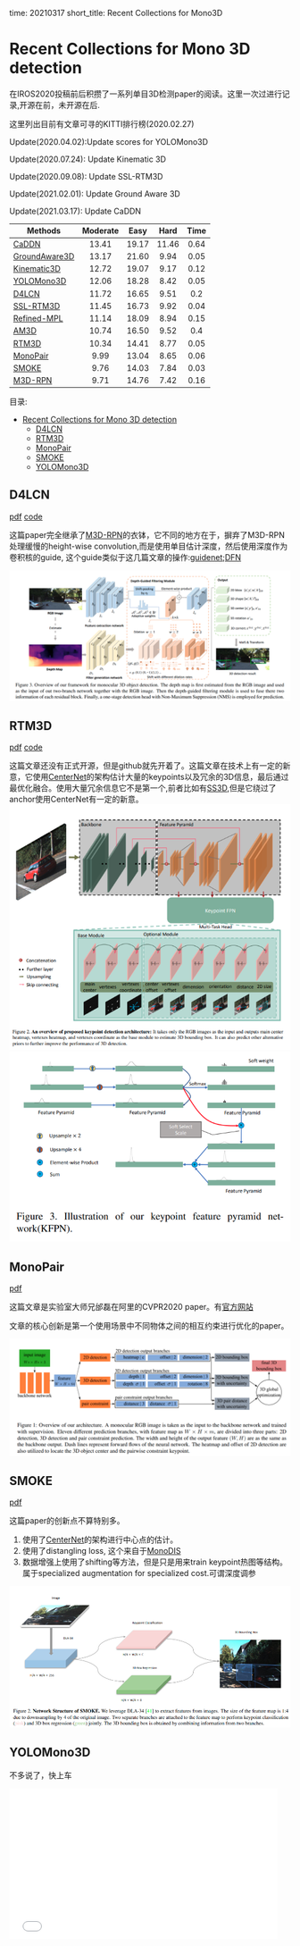 time: 20210317
short_title: Recent Collections for Mono3D

# Recent Collections for Mono 3D detection

在IROS2020投稿前后积攒了一系列单目3D检测paper的阅读。这里一次过进行记录,开源在前，未开源在后.

这里列出目前有文章可寻的KITTI排行榜(2020.02.27)

Update(2020.04.02):Update scores for YOLOMono3D

Update(2020.07.24): Update Kinematic 3D

Update(2020.09.08): Update SSL-RTM3D

Update(2021.02.01): Update Ground Aware 3D

Update(2021.03.17): Update CaDDN


| Methods         | Moderate | Easy  | Hard  | Time  |
| --------------- | :------: | :---: | :---: | :---: |
| [CaDDN]         |  13.41   | 19.17 | 11.46 | 0.64  |
| [GroundAware3D] |  13.17   | 21.60 | 9.94  | 0.05  |
| [Kinematic3D]   |  12.72   | 19.07 | 9.17  | 0.12  |
| [YOLOMono3D]    |  12.06   | 18.28 | 8.42  | 0.05  |
| [D4LCN]         |  11.72   | 16.65 | 9.51  |  0.2  |
| [SSL-RTM3D]     |  11.45   | 16.73 | 9.92  | 0.04  |
| [Refined-MPL]   |  11.14   | 18.09 | 8.94  | 0.15  |
| [AM3D]          |  10.74   | 16.50 | 9.52  |  0.4  |
| [RTM3D]         |  10.34   | 14.41 | 8.77  | 0.05  |
| [MonoPair]      |   9.99   | 13.04 | 8.65  | 0.06  |
| [SMOKE]         |   9.76   | 14.03 | 7.84  | 0.03  |
| [M3D-RPN]       |   9.71   | 14.76 | 7.42  | 0.16  |

目录:

- [Recent Collections for Mono 3D detection](#recent-collections-for-mono-3d-detection)
  - [D4LCN](#d4lcn)
  - [RTM3D](#rtm3d)
  - [MonoPair](#monopair)
  - [SMOKE](#smoke)
  - [YOLOMono3D](#yolomono3d)

## D4LCN
[pdf](https://arxiv.org/pdf/1912.04799.pdf)  [code](https://github.com/dingmyu/D4LCN)


这篇paper完全继承了[M3D-RPN]的衣钵，它不同的地方在于，摒弃了M3D-RPN处理缓慢的height-wise convolution,而是使用单目估计深度，然后使用深度作为卷积核的guide, 这个guide类似于这几篇文章的操作:[guidenet](../other_categories/depth_completion/guideNet.md);[DFN](../Building_Blocks/DynanicFilteringNetwork.md)

![image](res/D4LCN.png)

## RTM3D
[pdf](https://arxiv.org/pdf/2001.03343.pdf) [code](https://github.com/Banconxuan/RTM3D)

这篇文章还没有正式开源，但是github就先开着了。这篇文章在技术上有一定的新意，它使用[CenterNet]的架构估计大量的keypoints以及冗余的3D信息，最后通过最优化融合。使用大量冗余信息它不是第一个,前者比如有[SS3D](Monocular_3D_Object_Detection_and_Box_Fitting_Trained_End-to-End_Using_Intersection-over-Union_Loss.md),但是它绕过了anchor使用CenterNet有一定的新意。
![image](res/RTM3D_0.png)
![image](res/RTM3D_2.png)


## MonoPair

[pdf](https://arxiv.org/pdf/2003.00504.pdf)

这篇文章是实验室大师兄邰磊在阿里的CVPR2020 paper。有[官方网站](https://sites.google.com/view/chen3dmonopair)

文章的核心创新是第一个使用场景中不同物体之间的相互约束进行优化的paper。

![image](res/MonoPair.png)


## SMOKE

[pdf](https://arxiv.org/pdf/2002.10111v1.pdf)

这篇paper的创新点不算特别多。
1. 使用了[CenterNet]的架构进行中心点的估计。
2. 使用了distangling loss, 这个来自于[MonoDIS]
3. 数据增强上使用了shifting等方法，但是只是用来train keypoint热图等结构。属于specialized augmentation for specialized cost.可谓深度调参

![image](res/SMOKE.png)

## YOLOMono3D

不多说了，快上车

<iframe src="//player.bilibili.com/player.html?aid=91364947&cid=156014191&page=1" scrolling="no" frameborder="no" framespacing="0" allowfullscreen="true" height=270 width=480> </iframe>

[CaDDN]:caddn.md
[GroundAware3D]:GroundAwareConvultion.md
[Kinematic3D]:Kinematic_video3d.md
[SSL-RTM3D]:SSL_RTM3D.md
[M3D-RPN]:M3D-RPN_Monocular_3D_Region_Proposal_Network_for_Object_Detection.md
[D4LCN]:#d4lc
[Refined-MPL]:./RefinedMPL.md
[AM3D]:AM3D.md
[RTM3D]:#rtm3d
[MonoPair]:#monopair
[SMOKE]:#smoke
[YOLOMono3D]:#yolomono3d
[CenterNet]:../other_categories/object_detection_2D/Object_as_points.md#object-as-point
[MonoDIS]:Disentangling_Monocular_3D_Object_Detection.md